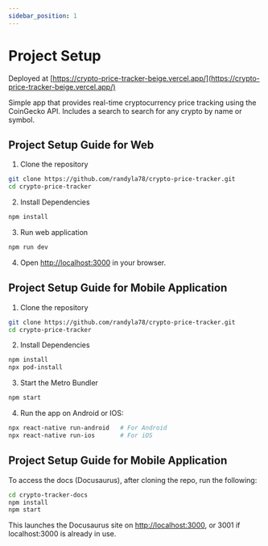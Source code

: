 ```yaml
---
sidebar_position: 1
---
```

# Project Setup

Deployed at [https://crypto-price-tracker-beige.vercel.app/](https://crypto-price-tracker-beige.vercel.app/)

Simple app that provides real-time cryptocurrency price tracking using the CoinGecko API. Includes a search to search for any crypto by name or symbol.

## Project Setup Guide for Web

1. Clone the repository

```bash
git clone https://github.com/randyla78/crypto-price-tracker.git
cd crypto-price-tracker
```

2. Install Dependencies
```bash
npm install
```

3. Run web application
```bash
npm run dev
```

4. Open [http://localhost:3000](http://localhost:3000) in your browser.



## Project Setup Guide for Mobile Application

1. Clone the repository

```bash
git clone https://github.com/randyla78/crypto-price-tracker.git
cd crypto-price-tracker
```

2. Install Dependencies
```bash
npm install
npx pod-install
```

3. Start the Metro Bundler
```bash
npm start
```

4. Run the app on Android or IOS:
```bash
npx react-native run-android   # For Android
npx react-native run-ios       # For iOS
```


## Project Setup Guide for Mobile Application
To access the docs (Docusaurus), after cloning the repo, run the following: 
```bash
cd crypto-tracker-docs
npm install
npm start
```
This launches the Docusaurus site on [http://localhost:3000](http://localhost:3000), or 3001 if localhost:3000 is already in use.